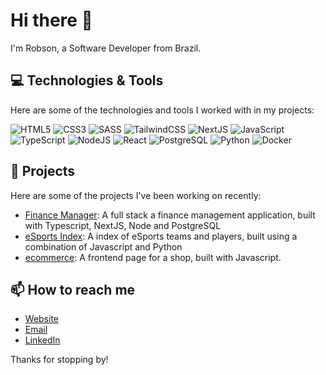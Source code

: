 # Hi there 👋

I'm Robson, a Software Developer from Brazil. 

## 💻 Technologies & Tools

Here are some of the technologies and tools I worked with in my projects:

![HTML5](https://img.shields.io/badge/HTML5-E34F26?style=for-the-badge&logo=html5&logoColor=white)
![CSS3](https://img.shields.io/badge/css3-%231572B6.svg?style=for-the-badge&logo=css3&logoColor=white)
![SASS](https://img.shields.io/badge/SASS-hotpink.svg?style=for-the-badge&logo=SASS&logoColor=white)
![TailwindCSS](https://img.shields.io/badge/tailwindcss-%2338B2AC.svg?style=for-the-badge&logo=tailwind-css&logoColor=white)
![NextJS](https://img.shields.io/badge/next.js-000000?style=for-the-badge&logo=nextdotjs&logoColor=white)
![JavaScript](https://img.shields.io/badge/javascript-%23323330.svg?style=for-the-badge&logo=javascript&logoColor=%23F7DF1E)
![TypeScript](https://img.shields.io/badge/typescript-%23007ACC.svg?style=for-the-badge&logo=typescript&logoColor=white)
![NodeJS](https://img.shields.io/badge/Node.js-339933?style=for-the-badge&logo=nodedotjs&logoColor=white)
![React](https://img.shields.io/badge/react-%2320232a.svg?style=for-the-badge&logo=react&logoColor=%2361DAFB)
![PostgreSQL](https://img.shields.io/badge/PostgreSQL-316192?style=for-the-badge&logo=postgresql&logoColor=white)
![Python](https://img.shields.io/badge/Python-FFD43B?style=for-the-badge&logo=python&logoColor=blue)
![Docker](https://img.shields.io/badge/docker-%230db7ed.svg?style=for-the-badge&logo=docker&logoColor=white)

<!--
## 🌱 I’m currently learning

- [TECHNOLOGY/CONCEPT 1]
- [TECHNOLOGY/CONCEPT 2]
-->

## 🔭 Projects

Here are some of the projects I've been working on recently:

- [Finance Manager](https://github.com/ROSS1996/financemanager): A full stack a finance management application, built with Typescript, NextJS, Node and PostgreSQL
- [eSports Index](https://github.com/ROSS1996/cs50xfinal): A index of eSports teams and players, built using a combination of Javascript and Python
- [ecommerce](https://github.com/ROSS1996/ecommerce): A frontend page for a shop, built with Javascript.

## 📫 How to reach me

- [Website](https://ross1996.github.io)
- [Email](mailto://robsonssdev@gmail.com)
- [LinkedIn](https://www.linkedin.com/in/robsonossantana/)

Thanks for stopping by!
